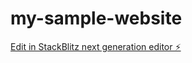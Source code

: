 # my-sample-website

[Edit in StackBlitz next generation editor ⚡️](https://stackblitz.com/~/github.com/shaikdariyabi/my-sample-website)